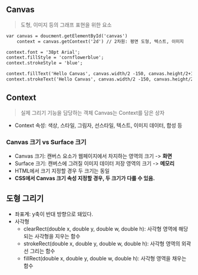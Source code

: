 ## Canvas
> 도형, 이미지 등의 그래프 표현을 위한 요소 

```html
var canvas = doucment.getElementById('canvas')
    context = canvas.getContext('2d') // 2차원: 평면 도형, 텍스트, 이미지 

context.font = '38pt Arial';
context.fillStyle = 'cornflowerblue';
context.strokeStyle = 'blue';

context.fillText('Hello Canvas', canvas.width/2 -150, canvas.height/2+15); // Text 내부 색상 채워줌
context.strokeText('Hello Canvas', canvas.width/2 -150, canvas.height/2+15); // Text 외곽선
```

## Context 
> 실제 그리기 기능을 담당하는 객체
> Canvas는 Context를 담은 상자

- Context 속성: 색상, 스타일, 그림자, 선스타일, 텍스트, 이미지 데이터, 합성 등 

### Canvas 크기 vs Surface 크기
- Canvas 크기: 캔버스 요소가 웹페이지에서 차지하는 영역의 크기 -> **화면**
- Surface 크기: 캔버스에 그려질 이미지 데이터 저장 영역의 크기 -> **메모리**
- HTML에서 크기 지정할 경우 두 크기는 동일
- **CSS에서 Canvas 크기 속성 지정할 경우, 두 크기가 다를 수 있음.**

## 도형 그리기
- 좌표계: y축이 반대 방향으로 돼있다. 
- 사각형
  - clearRect(double x, double y, double w, double h): 사각형 영역에 해당되는 사각형을 지우는 함수
  - strokeRect(double x, double y, double w, double h): 사각형 영역의 외곽선 그리는 함수
  - fillRect(double x, double y, double w, double h): 사각형 영역을 채우는 함수
       
